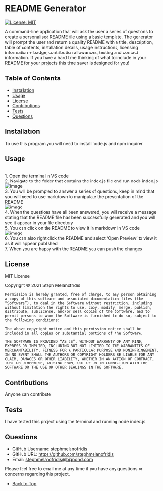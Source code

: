 
# README Generator
[![License: MIT](https://img.shields.io/badge/License-MIT-yellow.svg)](https://opensource.org/licenses/MIT)

A command-line application that will ask the user a series of questions to create a personalised README file using a basic template. The generator will prompt the user and return a quality README with a title, description, table of contents, installation details, usage instructions, licensing information + badge, contribution allowances, testing and contact information. If you have a hard time thinking of what to include in your README for your projects this time saver is designed for you!

## Table of Contents

- [Installation](#installation)
- [Usage](#usage)
- [License](#license)
- [Contributions](#contributions)
- [Tests](#tests)
- [Questions](#questions)

## Installation

To use this program you will need to install node.js and npm inquirer

## Usage

<br> 1. Open the terminal in VS code <br> 2. Navigate to the folder that contains the index.js file and run node index.js <br>  ![image](https://user-images.githubusercontent.com/82196946/127587539-910c0fca-f3f8-4dab-b31f-063c8ca98d8a.png) <br>  3. You will be prompted to answer a series of questions, keep in mind that you will need to use markdown to manipulate the presentation of the README <br>![image](https://user-images.githubusercontent.com/82196946/127587726-f989e3d0-c5d0-4070-a8a8-1f48008f06ed.png) <br> 4. When the questions have all been answered, you will receive a message stating that the README file has been successfully generated and you will see it appear in your file directory <br> 5. You can click on the README to view it in markdown in VS code <br>  ![image](https://user-images.githubusercontent.com/82196946/127587910-4dab621e-5eb0-4e0a-8110-cf2e95e3225d.png) <br> 6. You can also right click the README and select ‘Open Preview’ to view it as it will appear published <br> 7. When you are happy with the README you can push the changes

## License

MIT License

Copyright © 2021 Steph Melanofridis
                
    Permission is hereby granted, free of charge, to any person obtaining a copy of this software and associated documentation files (the “Software”), to deal in the Software without restriction, including without limitation the rights to use, copy, modify, merge, publish, distribute, sublicense, and/or sell copies of the Software, and to permit persons to whom the Software is furnished to do so, subject to the following conditions:
                
    The above copyright notice and this permission notice shall be included in all copies or substantial portions of the Software.
                
    THE SOFTWARE IS PROVIDED “AS IS”, WITHOUT WARRANTY OF ANY KIND, EXPRESS OR IMPLIED, INCLUDING BUT NOT LIMITED TO THE WARRANTIES OF MERCHANTABILITY, FITNESS FOR A PARTICULAR PURPOSE AND NONINFRINGEMENT. IN NO EVENT SHALL THE AUTHORS OR COPYRIGHT HOLDERS BE LIABLE FOR ANY CLAIM, DAMAGES OR OTHER LIABILITY, WHETHER IN AN ACTION OF CONTRACT, TORT OR OTHERWISE, ARISING FROM, OUT OF OR IN CONNECTION WITH THE SOFTWARE OR THE USE OR OTHER DEALINGS IN THE SOFTWARE.

## Contributions

Anyone can contribute

## Tests 

I have tested this project using the terminal and running node index.js

## Questions

* GitHub Username: stephmelanofridis
* GitHub URL: https://github.com/stephmelanofridis
* Email: stephmelanofridis@bigpond.com
    
Please feel free to email me at any time if you have any questions or concerns regarding this project.

- [Back to Top](#table-of-contents) 
    